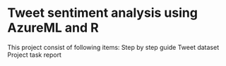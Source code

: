 # Tweet sentiment analysis using AzureML and R
This project consist of following items:
Step by step guide
Tweet dataset
Project task report
